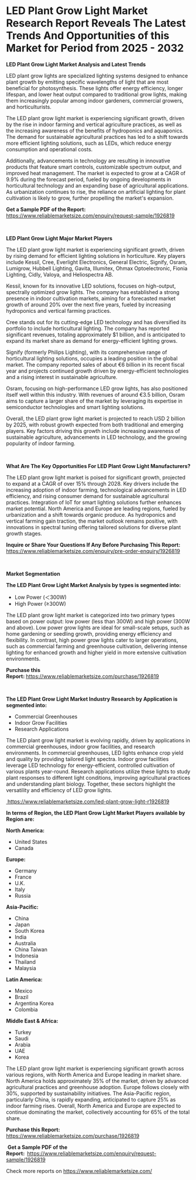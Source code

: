<p><h1>LED Plant Grow Light Market Research Report Reveals The Latest Trends And Opportunities of this Market for Period from 2025 - 2032</h1></p><p><strong>LED Plant Grow Light Market Analysis and Latest Trends</strong></p>
<p><p>LED plant grow lights are specialized lighting systems designed to enhance plant growth by emitting specific wavelengths of light that are most beneficial for photosynthesis. These lights offer energy efficiency, longer lifespan, and lower heat output compared to traditional grow lights, making them increasingly popular among indoor gardeners, commercial growers, and horticulturists.</p><p>The LED plant grow light market is experiencing significant growth, driven by the rise in indoor farming and vertical agriculture practices, as well as the increasing awareness of the benefits of hydroponics and aquaponics. The demand for sustainable agricultural practices has led to a shift towards more efficient lighting solutions, such as LEDs, which reduce energy consumption and operational costs.</p><p>Additionally, advancements in technology are resulting in innovative products that feature smart controls, customizable spectrum output, and improved heat management. The market is expected to grow at a CAGR of 9.9% during the forecast period, fueled by ongoing developments in horticultural technology and an expanding base of agricultural applications. As urbanization continues to rise, the reliance on artificial lighting for plant cultivation is likely to grow, further propelling the market's expansion.</p></p>
<p><strong>Get a Sample PDF of the Report:&nbsp;</strong> <a href="https://www.reliablemarketsize.com/enquiry/request-sample/1926819?utm_campaign=2804&utm_medium=2&utm_source=Github&utm_content=ia&utm_term=28032025&utm_id=led-plant-grow-light">https://www.reliablemarketsize.com/enquiry/request-sample/1926819</a></p>
<p>&nbsp;</p>
<p><strong>LED Plant Grow Light Major Market Players</strong></p>
<p><p>The LED plant grow light market is experiencing significant growth, driven by rising demand for efficient lighting solutions in horticulture. Key players include Kessil, Cree, Everlight Electronics, General Electric, Signify, Osram, Lumigrow, Hubbell Lighting, Gavita, Illumitex, Ohmax Optoelectronic, Fionia Lighting, Cidly, Valoya, and Heliospectra AB.</p><p>Kessil, known for its innovative LED solutions, focuses on high-output, spectrally optimized grow lights. The company has established a strong presence in indoor cultivation markets, aiming for a forecasted market growth of around 20% over the next five years, fueled by increasing hydroponics and vertical farming practices.</p><p>Cree stands out for its cutting-edge LED technology and has diversified its portfolio to include horticultural lighting. The company has reported significant revenues, totaling approximately $1 billion, and is anticipated to expand its market share as demand for energy-efficient lighting grows.</p><p>Signify (formerly Philips Lighting), with its comprehensive range of horticultural lighting solutions, occupies a leading position in the global market. The company reported sales of about €6 billion in its recent fiscal year and projects continued growth driven by energy-efficient technologies and a rising interest in sustainable agriculture.</p><p>Osram, focusing on high-performance LED grow lights, has also positioned itself well within this industry. With revenues of around €3.5 billion, Osram aims to capture a larger share of the market by leveraging its expertise in semiconductor technologies and smart lighting solutions.</p><p>Overall, the LED plant grow light market is projected to reach USD 2 billion by 2025, with robust growth expected from both traditional and emerging players. Key factors driving this growth include increasing awareness of sustainable agriculture, advancements in LED technology, and the growing popularity of indoor farming.</p></p>
<p>&nbsp;</p>
<p><strong>What Are The Key Opportunities For LED Plant Grow Light Manufacturers?</strong></p>
<p><p>The LED plant grow light market is poised for significant growth, projected to expand at a CAGR of over 15% through 2028. Key drivers include the increasing adoption of indoor farming, technological advancements in LED efficiency, and rising consumer demand for sustainable agricultural practices. Integration of IoT for smart lighting solutions further enhances market potential. North America and Europe are leading regions, fueled by urbanization and a shift towards organic produce. As hydroponics and vertical farming gain traction, the market outlook remains positive, with innovations in spectral tuning offering tailored solutions for diverse plant growth stages.</p></p>
<p><strong>Inquire or Share Your Questions If Any Before Purchasing This Report:</strong> <a href="https://www.reliablemarketsize.com/enquiry/pre-order-enquiry/1926819?utm_campaign=2804&utm_medium=2&utm_source=Github&utm_content=ia&utm_term=28032025&utm_id=led-plant-grow-light">https://www.reliablemarketsize.com/enquiry/pre-order-enquiry/1926819</a></p>
<p>&nbsp;</p>
<p><strong>Market Segmentation</strong></p>
<p><strong>The LED Plant Grow Light Market Analysis by types is segmented into:</strong></p>
<p><ul><li>Low Power (＜300W)</li><li>High Power (≥300W)</li></ul></p>
<p><p>The LED plant grow light market is categorized into two primary types based on power output: low power (less than 300W) and high power (300W and above). Low power grow lights are ideal for small-scale setups, such as home gardening or seedling growth, providing energy efficiency and flexibility. In contrast, high power grow lights cater to larger operations, such as commercial farming and greenhouse cultivation, delivering intense lighting for enhanced growth and higher yield in more extensive cultivation environments.</p></p>
<p><strong>Purchase this Report:&nbsp;</strong><a href="https://www.reliablemarketsize.com/purchase/1926819?utm_campaign=2804&utm_medium=2&utm_source=Github&utm_content=ia&utm_term=28032025&utm_id=led-plant-grow-light">https://www.reliablemarketsize.com/purchase/1926819</a></p>
<p>&nbsp;</p>
<p><strong>The LED Plant Grow Light Market Industry Research by Application is segmented into:</strong></p>
<p><ul><li>Commercial Greenhouses</li><li>Indoor Grow Facilities</li><li>Research Applications</li></ul></p>
<p><p>The LED plant grow light market is evolving rapidly, driven by applications in commercial greenhouses, indoor grow facilities, and research environments. In commercial greenhouses, LED lights enhance crop yield and quality by providing tailored light spectra. Indoor grow facilities leverage LED technology for energy-efficient, controlled cultivation of various plants year-round. Research applications utilize these lights to study plant responses to different light conditions, improving agricultural practices and understanding plant biology. Together, these sectors highlight the versatility and efficiency of LED grow lights.</p></p>
<p><a href="https://www.reliablemarketsize.com/led-plant-grow-light-r1926819?utm_campaign=2804&utm_medium=2&utm_source=Github&utm_content=ia&utm_term=28032025&utm_id=led-plant-grow-light">&nbsp;https://www.reliablemarketsize.com/led-plant-grow-light-r1926819</a></p>
<p><strong>In terms of Region, the LED Plant Grow Light Market Players available by Region are:</strong></p>
<p>
    <p> <strong> North America: </strong>
        <ul>
            <li>United States</li>
            <li>Canada</li>
        </ul>
        </p> 
    <p> <strong> Europe: </strong>
        <ul>
            <li>Germany</li>
            <li>France</li>
            <li>U.K.</li>
            <li>Italy</li>
            <li>Russia</li>
        </ul>
        </p> 
    <p> <strong> Asia-Pacific: </strong>
        <ul>
            <li>China</li>
            <li>Japan</li>
            <li>South Korea</li>
            <li>India</li>
            <li>Australia</li>
            <li>China Taiwan</li>
            <li>Indonesia</li>
            <li>Thailand</li>
            <li>Malaysia</li>
        </ul>
        </p> 
    <p> <strong> Latin America: </strong>
        <ul>
            <li>Mexico</li>
            <li>Brazil</li>
            <li>Argentina Korea</li>
            <li>Colombia</li>
        </ul>
        </p> 
    <p> <strong> Middle East & Africa: </strong>
        <ul>
            <li>Turkey</li>
            <li>Saudi</li>
            <li>Arabia</li>
            <li>UAE</li>
            <li>Korea</li>
        </ul>
    </p>
    </p>
<p><p>The LED plant grow light market is experiencing significant growth across various regions, with North America and Europe leading in market share. North America holds approximately 35% of the market, driven by advanced agricultural practices and greenhouse adoption. Europe follows closely with 30%, supported by sustainability initiatives. The Asia-Pacific region, particularly China, is rapidly expanding, anticipated to capture 25% as indoor farming rises. Overall, North America and Europe are expected to continue dominating the market, collectively accounting for 65% of the total share.</p></p>
<p><strong>Purchase this Report: </strong><a href="https://www.reliablemarketsize.com/purchase/1926819?utm_campaign=2804&utm_medium=2&utm_source=Github&utm_content=ia&utm_term=28032025&utm_id=led-plant-grow-light">https://www.reliablemarketsize.com/purchase/1926819</a></p>
<p>&nbsp;<strong>Get a Sample PDF of the Report:&nbsp;&nbsp;</strong><a href="https://www.reliablemarketsize.com/enquiry/request-sample/1926819?utm_campaign=2804&utm_medium=2&utm_source=Github&utm_content=ia&utm_term=28032025&utm_id=led-plant-grow-light">https://www.reliablemarketsize.com/enquiry/request-sample/1926819</a></p>
<p><strong></strong></p>
<p>Check more reports on <a href="https://www.reliablemarketsize.com/?utm_campaign=2804&utm_medium=2&utm_source=Github&utm_content=ia&utm_term=28032025&utm_id=led-plant-grow-light">https://www.reliablemarketsize.com/</a></p>